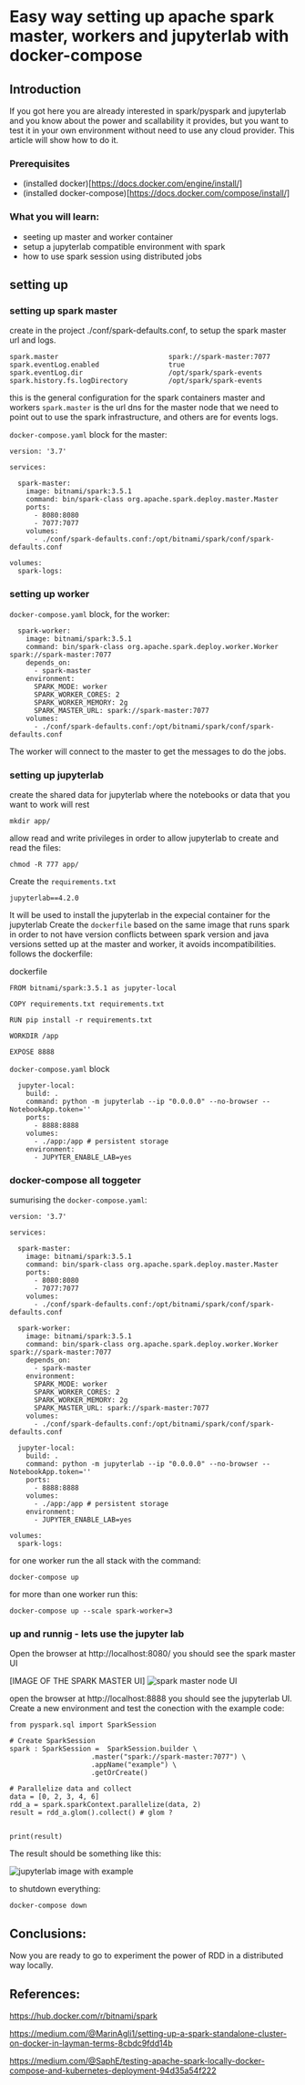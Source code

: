 # Easy way setting up apache spark master, workers and jupyterlab with docker-compose

## Introduction

If you got here you are already interested in spark/pyspark and jupyterlab and you know about the power and scallability it provides, but you want to test it in your own environment without need to use any cloud provider. This article will show how to do it.

### Prerequisites

- (installed docker)[https://docs.docker.com/engine/install/]
- (installed docker-compose)[https://docs.docker.com/compose/install/]

### What you will learn:
- seeting up master and worker container
- setup a jupyterlab compatible environment with spark
- how to use spark session using distributed jobs

## setting up

### setting up spark master

create in the project ./conf/spark-defaults.conf, to setup the spark master url and logs.

```
spark.master                           spark://spark-master:7077
spark.eventLog.enabled                 true
spark.eventLog.dir                     /opt/spark/spark-events
spark.history.fs.logDirectory          /opt/spark/spark-events
```

this is the general configuration for the spark containers master and workers `spark.master` is the url dns for the master node that we need to point out to use the spark infrastructure, and others are for events logs.

`docker-compose.yaml` block for the master:
```
version: '3.7'

services:

  spark-master:
    image: bitnami/spark:3.5.1
    command: bin/spark-class org.apache.spark.deploy.master.Master
    ports:
      - 8080:8080
      - 7077:7077
    volumes:
      - ./conf/spark-defaults.conf:/opt/bitnami/spark/conf/spark-defaults.conf

volumes:
  spark-logs:
```

### setting up worker

`docker-compose.yaml` block, for the worker:
```
  spark-worker:
    image: bitnami/spark:3.5.1
    command: bin/spark-class org.apache.spark.deploy.worker.Worker spark://spark-master:7077
    depends_on:
      - spark-master
    environment:
      SPARK_MODE: worker
      SPARK_WORKER_CORES: 2
      SPARK_WORKER_MEMORY: 2g
      SPARK_MASTER_URL: spark://spark-master:7077
    volumes:
      - ./conf/spark-defaults.conf:/opt/bitnami/spark/conf/spark-defaults.conf

```

The worker will connect to the master to get the messages to do the jobs.

### setting up jupyterlab

create the shared data for jupyterlab where the notebooks or data that you want to work will rest

```
mkdir app/
```

allow read and write privileges in order to allow jupyterlab to create and read the files:

```
chmod -R 777 app/
```
Create the `requirements.txt`
```
jupyterlab==4.2.0
```
It will be used to install the jupyterlab in the expecial container for the jupyterlab
Create the `dockerfile` based on the same image that runs spark in order to not have version conflicts between spark version and java versions setted up at the master and worker, it avoids incompatibilities. 
follows the dockerfile:

dockerfile
```
FROM bitnami/spark:3.5.1 as jupyter-local

COPY requirements.txt requirements.txt

RUN pip install -r requirements.txt

WORKDIR /app

EXPOSE 8888
```

`docker-compose.yaml` block
```
  jupyter-local:
    build: .
    command: python -m jupyterlab --ip "0.0.0.0" --no-browser --NotebookApp.token=''
    ports:
      - 8888:8888
    volumes:
      - ./app:/app # persistent storage
    environment:
      - JUPYTER_ENABLE_LAB=yes
```

### docker-compose all toggeter

sumurising the `docker-compose.yaml`:

```
version: '3.7'

services:

  spark-master:
    image: bitnami/spark:3.5.1
    command: bin/spark-class org.apache.spark.deploy.master.Master
    ports:
      - 8080:8080
      - 7077:7077
    volumes:
      - ./conf/spark-defaults.conf:/opt/bitnami/spark/conf/spark-defaults.conf

  spark-worker:
    image: bitnami/spark:3.5.1
    command: bin/spark-class org.apache.spark.deploy.worker.Worker spark://spark-master:7077
    depends_on:
      - spark-master
    environment:
      SPARK_MODE: worker
      SPARK_WORKER_CORES: 2
      SPARK_WORKER_MEMORY: 2g
      SPARK_MASTER_URL: spark://spark-master:7077
    volumes:
      - ./conf/spark-defaults.conf:/opt/bitnami/spark/conf/spark-defaults.conf

  jupyter-local:
    build: .
    command: python -m jupyterlab --ip "0.0.0.0" --no-browser --NotebookApp.token=''
    ports:
      - 8888:8888
    volumes:
      - ./app:/app # persistent storage
    environment:
      - JUPYTER_ENABLE_LAB=yes

volumes:
  spark-logs:
```
for one worker run the all stack with the command:

```
docker-compose up
```

for more than one worker run this:

```
docker-compose up --scale spark-worker=3
```

### up and runnig - lets use the jupyter lab

Open the browser at http://localhost:8080/ you should see the spark master UI

[IMAGE OF THE SPARK MASTER UI]
![spark master node UI](spark-master-image "spark master node UI")

open the browser at http://localhost:8888 you should see the jupyterlab UI.
Create a new environment and test the conection with the example code:

```
from pyspark.sql import SparkSession

# Create SparkSession
spark : SparkSession =  SparkSession.builder \
                    .master("spark://spark-master:7077") \
                    .appName("example") \
                    .getOrCreate()

# Parallelize data and collect
data = [0, 2, 3, 4, 6]
rdd_a = spark.sparkContext.parallelize(data, 2)
result = rdd_a.glom().collect() # glom ?


print(result)
```

The result should be something like this:

![jupyterlab image with example](jupyterlab-image.png "jupyterlab image with example")


to shutdown everything:

```
docker-compose down
```

## Conclusions:

Now you are ready to go to experiment the power of RDD in a distributed way locally.


## References:

https://hub.docker.com/r/bitnami/spark


https://medium.com/@MarinAgli1/setting-up-a-spark-standalone-cluster-on-docker-in-layman-terms-8cbdc9fdd14b

https://medium.com/@SaphE/testing-apache-spark-locally-docker-compose-and-kubernetes-deployment-94d35a54f222

